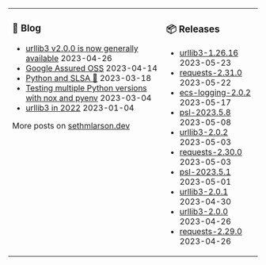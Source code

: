 <table><tr><td valign="top">

### 📰 Blog
<!-- blog starts -->
* [urllib3 v2.0.0 is now generally available](http://sethmlarson.dev/urllib3-2.0.0?date=2023-04-26) 2023-04-26
* [Google Assured OSS](http://sethmlarson.dev/google-assured-oss?date=2023-04-14) 2023-04-14
* [Python and SLSA 💃](http://sethmlarson.dev/python-and-slsa?date=2023-03-18) 2023-03-18
* [Testing multiple Python versions with nox and pyenv](http://sethmlarson.dev/nox-pyenv-all-python-versions?date=2023-03-04) 2023-03-04
* [urllib3 in 2022](http://sethmlarson.dev/urllib3-in-2022?date=2023-01-04) 2023-01-04
<!-- blog ends -->
More posts on [sethmlarson.dev](https://sethmlarson.dev)
</td><td valign="top">

### 📦 Releases
<!-- other starts -->
* [urllib3-1.26.16](https://pypi.org/project/urllib3/1.26.16) 2023-05-23
* [requests-2.31.0](https://pypi.org/project/requests/2.31.0) 2023-05-22
* [ecs-logging-2.0.2](https://pypi.org/project/ecs-logging/2.0.2) 2023-05-17
* [psl-2023.5.8](https://pypi.org/project/psl/2023.5.8) 2023-05-08
* [urllib3-2.0.2](https://pypi.org/project/urllib3/2.0.2) 2023-05-03
* [requests-2.30.0](https://pypi.org/project/requests/2.30.0) 2023-05-03
* [psl-2023.5.1](https://pypi.org/project/psl/2023.5.1) 2023-05-01
* [urllib3-2.0.1](https://pypi.org/project/urllib3/2.0.1) 2023-04-30
* [urllib3-2.0.0](https://pypi.org/project/urllib3/2.0.0) 2023-04-26
* [requests-2.29.0](https://pypi.org/project/requests/2.29.0) 2023-04-26
<!-- other ends -->
</td></tr></table>
